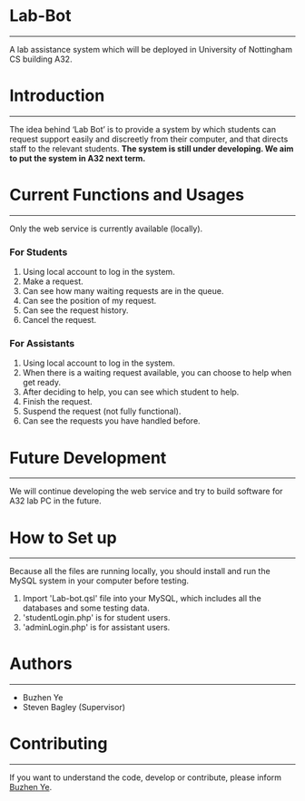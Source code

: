 # Lab-Bot
---
A lab assistance system which will be deployed in University of Nottingham CS building A32.

# Introduction
---
The idea behind ‘Lab Bot’ is to provide a system by which students can request support easily and discreetly from their computer, and that directs staff to the relevant students. **The system is still under developing. We aim to put the system in A32 next term.**

# Current Functions and Usages
---
Only the web service is currently available (locally).

### For Students
1. Using local account to log in the system.
2. Make a request.
3. Can see how many waiting requests are in the queue.
4. Can see the position of my request.
5. Can see the request history.
5. Cancel the request.

### For Assistants
1. Using local account to log in the system.
2. When there is a waiting request available, you can choose to help when get ready.
3. After deciding to help, you can see which student to help.
4. Finish the request.
5. Suspend the request (not fully functional).
6. Can see the requests you have handled before.

# Future Development
---
We will continue developing the web service and try to build software for A32 lab PC in the future.

# How to Set up
---
Because all the files are running locally, you should install and run the MySQL system in your computer before testing.

1. Import 'Lab-bot.qsl' file into your MySQL, which includes all the databases and some testing data.
2. 'studentLogin.php' is for student users.
3. 'adminLogin.php' is for assistant users.

# Authors
---
- Buzhen Ye
- Steven Bagley (Supervisor)

# Contributing
---
If you want to understand the code, develop or contribute, please inform [Buzhen Ye]( mailto:psyby3@nottingham.ac.uk).